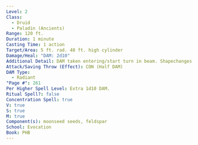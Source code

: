 ```yaml
---
Level: 2
Class:
  - Druid
  - Paladin (Ancients)
Range: 120 ft.
Duration: 1 minute
Casting Time: 1 action
Target/Area: 5 ft. rad. 40 ft. high cylinder
Damage/Heal: "DAM: 2d10"
Additional Detail: DAM taken entering/start turn in beam. Shapechanges disadvantage to save.
Attack/Saving Throw (Effect): CON (Half DAM)
DAM Type:
  - Radiant
"Page #": 261
Per Higher Spell Level: Extra 1d10 DAM.
Ritual Spell?: false
Concentration Spell: true
V: true
S: true
M: true
Component(s): moonseed seeds, feldspar
School: Evocation
Book: PHB
---
```

